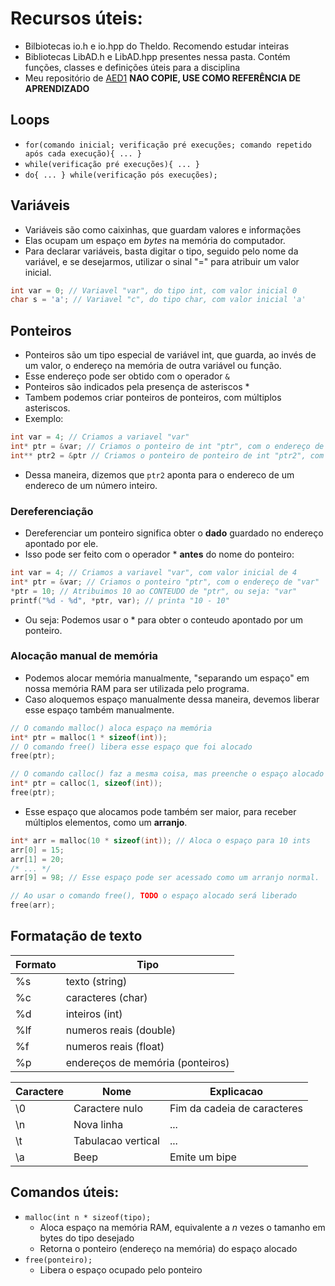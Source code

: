 # Recursos úteis:
+ Bilbiotecas io.h e io.hpp do Theldo. Recomendo estudar inteiras
+ Bibliotecas LibAD.h e LibAD.hpp presentes nessa pasta. Contém funções, classes e definições úteis para a disciplina
+ Meu repositório de [AED1](https://github.com/antoniodrumond/AED1) **NAO COPIE, USE COMO REFERÊNCIA DE APRENDIZADO**
## Loops
+ ``for(comando inicial; verificação pré execuções; comando repetido após cada execução){ ... }``
+ ``while(verificação pré execuções){ ... }``
+ ``do{ ... } while(verificação pós execuções);``
## Variáveis
+ Variáveis são como caixinhas, que guardam valores e informações
+ Elas ocupam um espaço em *bytes* na memória do computador.
+ Para declarar variáveis, basta digitar o tipo, seguido pelo nome da variável, e se desejarmos, utilizar o sinal "=" para atribuir um valor inicial.
```c
int var = 0; // Variavel "var", do tipo int, com valor inicial 0
char s = 'a'; // Variavel "c", do tipo char, com valor inicial 'a'
```
## Ponteiros
+ Ponteiros são um tipo especial de variável int, que guarda, ao invés de um valor, o endereço na memória de outra variável ou função.
+ Esse endereço pode ser obtido com o operador `&`
+ Ponteiros são indicados pela presença de asteriscos \*
+ Tambem podemos criar ponteiros de ponteiros, com múltiplos asteriscos.
+ Exemplo:
```c
int var = 4; // Criamos a variavel "var"
int* ptr = &var; // Criamos o ponteiro de int "ptr", com o endereço de "var"
int** ptr2 = &ptr // Criamos o ponteiro de ponteiro de int "ptr2", com o endereco de "ptr"
```
+ Dessa maneira, dizemos que `ptr2` aponta para o endereco de um endereco de um número inteiro.
### Dereferenciação
+ Dereferenciar um ponteiro significa obter o **dado** guardado no endereço apontado por ele.
+ Isso pode ser feito com o operador \* **antes** do nome do ponteiro:
```c
int var = 4; // Criamos a variavel "var", com valor inicial de 4
int* ptr = &var; // Criamos o ponteiro "ptr", com o endereço de "var"
*ptr = 10; // Atribuimos 10 ao CONTEUDO de "ptr", ou seja: "var"
printf("%d - %d", *ptr, var); // printa "10 - 10"
```
+ Ou seja: Podemos usar o \* para obter o conteudo apontado por um ponteiro.
### Alocação manual de memória
+ Podemos alocar memória manualmente, "separando um espaço" em nossa memória RAM para ser utilizada pelo programa.
+ Caso aloquemos espaço manualmente dessa maneira, devemos liberar esse espaço também manualmente.
```c
// O comando malloc() aloca espaço na memória
int* ptr = malloc(1 * sizeof(int));
// O comando free() libera esse espaço que foi alocado
free(ptr); 

// O comando calloc() faz a mesma coisa, mas preenche o espaço alocado com 0s
int* ptr = calloc(1, sizeof(int));
free(ptr);
```
+ Esse espaço que alocamos pode também ser maior, para receber múltiplos elementos, como um **arranjo**.
```c
int* arr = malloc(10 * sizeof(int)); // Aloca o espaço para 10 ints
arr[0] = 15;
arr[1] = 20;
/* ... */
arr[9] = 98; // Esse espaço pode ser acessado como um arranjo normal.

// Ao usar o comando free(), TODO o espaço alocado será liberado
free(arr);
```

## Formatação de texto
| Formato | Tipo                             |
| ------- | -------------------------------- |
| %s      | texto (string)                   |
| %c      | caracteres (char)                |
| %d      | inteiros (int)                   |
| %lf     | numeros reais (double)           |
| %f      | numeros reais (float)            |
| %p      | endereços de memória (ponteiros) |

Caractere | Nome | Explicacao
-- | -- | --
\0 | Caractere nulo | Fim da cadeia de caracteres
\n | Nova linha | ...
\t | Tabulacao vertical | ...
\a | Beep | Emite um bipe

## Comandos úteis:
+ ``malloc(int n * sizeof(tipo);``
	+ Aloca espaço na memória RAM, equivalente a *n* vezes o tamanho em bytes do tipo desejado
	+ Retorna o ponteiro (endereço na memória) do espaço alocado
+ ``free(ponteiro);``
	+ Libera o espaço ocupado pelo ponteiro
